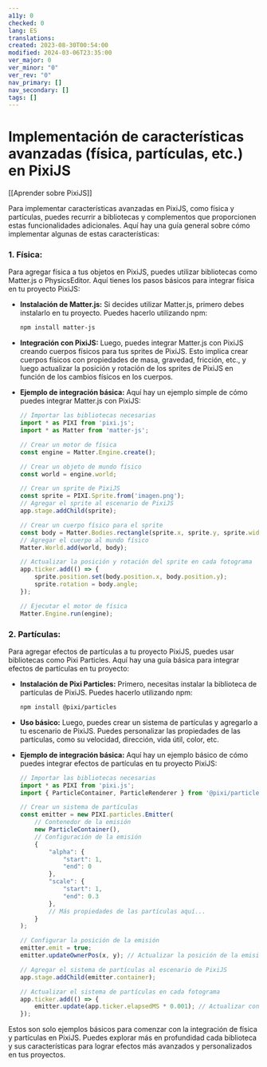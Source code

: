 ```yaml
---
a11y: 0
checked: 0
lang: ES
translations: 
created: 2023-08-30T00:54:00
modified: 2024-03-06T23:35:00
ver_major: 0
ver_minor: "0"
ver_rev: "0"
nav_primary: []
nav_secondary: []
tags: []
---
```

# Implementación de características avanzadas (física, partículas, etc.) en PixiJS

[[Aprender sobre PixiJS]]

Para implementar características avanzadas en PixiJS, como física y partículas, puedes recurrir a bibliotecas y complementos que proporcionen estas funcionalidades adicionales. Aquí hay una guía general sobre cómo implementar algunas de estas características:

### 1. Física:

Para agregar física a tus objetos en PixiJS, puedes utilizar bibliotecas como Matter.js o PhysicsEditor. Aquí tienes los pasos básicos para integrar física en tu proyecto PixiJS:

- **Instalación de Matter.js:** Si decides utilizar Matter.js, primero debes instalarlo en tu proyecto. Puedes hacerlo utilizando npm:

  ```bash
  npm install matter-js
  ```

- **Integración con PixiJS:** Luego, puedes integrar Matter.js con PixiJS creando cuerpos físicos para tus sprites de PixiJS. Esto implica crear cuerpos físicos con propiedades de masa, gravedad, fricción, etc., y luego actualizar la posición y rotación de los sprites de PixiJS en función de los cambios físicos en los cuerpos.

- **Ejemplo de integración básica:** Aquí hay un ejemplo simple de cómo puedes integrar Matter.js con PixiJS:

  ```javascript
  // Importar las bibliotecas necesarias
  import * as PIXI from 'pixi.js';
  import * as Matter from 'matter-js';

  // Crear un motor de física
  const engine = Matter.Engine.create();

  // Crear un objeto de mundo físico
  const world = engine.world;

  // Crear un sprite de PixiJS
  const sprite = PIXI.Sprite.from('imagen.png');
  // Agregar el sprite al escenario de PixiJS
  app.stage.addChild(sprite);

  // Crear un cuerpo físico para el sprite
  const body = Matter.Bodies.rectangle(sprite.x, sprite.y, sprite.width, sprite.height);
  // Agregar el cuerpo al mundo físico
  Matter.World.add(world, body);

  // Actualizar la posición y rotación del sprite en cada fotograma
  app.ticker.add(() => {
      sprite.position.set(body.position.x, body.position.y);
      sprite.rotation = body.angle;
  });

  // Ejecutar el motor de física
  Matter.Engine.run(engine);
  ```

### 2. Partículas:

Para agregar efectos de partículas a tu proyecto PixiJS, puedes usar bibliotecas como Pixi Particles. Aquí hay una guía básica para integrar efectos de partículas en tu proyecto:

- **Instalación de Pixi Particles:** Primero, necesitas instalar la biblioteca de partículas de PixiJS. Puedes hacerlo utilizando npm:

  ```bash
  npm install @pixi/particles
  ```

- **Uso básico:** Luego, puedes crear un sistema de partículas y agregarlo a tu escenario de PixiJS. Puedes personalizar las propiedades de las partículas, como su velocidad, dirección, vida útil, color, etc.

- **Ejemplo de integración básica:** Aquí hay un ejemplo básico de cómo puedes integrar efectos de partículas en tu proyecto PixiJS:

  ```javascript
  // Importar las bibliotecas necesarias
  import * as PIXI from 'pixi.js';
  import { ParticleContainer, ParticleRenderer } from '@pixi/particles';

  // Crear un sistema de partículas
  const emitter = new PIXI.particles.Emitter(
      // Contenedor de la emisión
      new ParticleContainer(),
      // Configuración de la emisión
      {
          "alpha": {
              "start": 1,
              "end": 0
          },
          "scale": {
              "start": 1,
              "end": 0.3
          },
          // Más propiedades de las partículas aquí...
      }
  );

  // Configurar la posición de la emisión
  emitter.emit = true;
  emitter.updateOwnerPos(x, y); // Actualizar la posición de la emisión

  // Agregar el sistema de partículas al escenario de PixiJS
  app.stage.addChild(emitter.container);

  // Actualizar el sistema de partículas en cada fotograma
  app.ticker.add(() => {
      emitter.update(app.ticker.elapsedMS * 0.001); // Actualizar con el tiempo transcurrido
  });
  ```

Estos son solo ejemplos básicos para comenzar con la integración de física y partículas en PixiJS. Puedes explorar más en profundidad cada biblioteca y sus características para lograr efectos más avanzados y personalizados en tus proyectos.